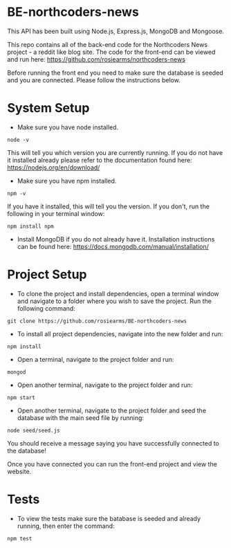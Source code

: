 # BE-northcoders-news

This API has been built using Node.js, Express.js, MongoDB and Mongoose.

This repo contains all of the back-end code for the Northcoders News project - a reddit like blog site. The code for the front-end can be viewed and run here: https://github.com/rosiearms/northcoders-news

Before running the front end you need to make sure the database is seeded and you are connected. Please follow the instructions below.

# System Setup

- Make sure you have node installed.

```node -v``` 

This will tell you which version you are currently running. If you do not have it installed already please refer to the documentation found here: https://nodejs.org/en/download/ 

- Make sure you have npm installed.

```npm -v```

If you have it installed, this will tell you the version. If you don't, run the following in your terminal window:

```npm install npm```

- Install MongoDB if you do not already have it. Installation instructions can be found here: https://docs.mongodb.com/manual/installation/

# Project Setup

- To clone the project and install dependencies, open a terminal window and navigate to a folder where you wish to save the project. Run the following command:

```git clone https://github.com/rosiearms/BE-northcoders-news```

- To install all project dependencies, navigate into the new folder and run:

```npm install```

- Open a terminal, navigate to the project folder and run:

```mongod```

- Open another terminal, navigate to the project folder and run:

```npm start```

- Open another terminal, navigate to the project folder and seed the database with the main seed file by running:

```node seed/seed.js```

You should receive a message saying you have successfully connected to the database!

Once you have connected you can run the front-end project and view the website.

# Tests 

- To view the tests make sure the batabase is seeded and already running, then enter the command:

```npm test```

